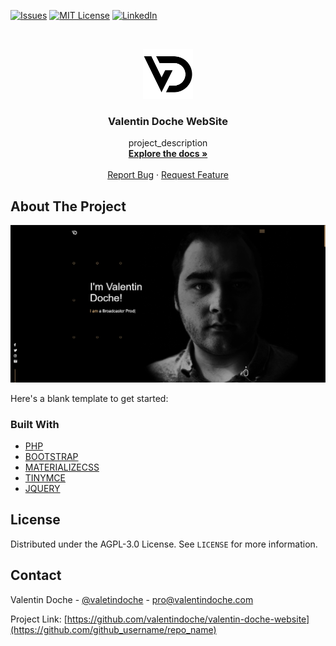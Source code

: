 [![Issues][issues-shield]][issues-url]
[![MIT License][license-shield]][license-url]
[![LinkedIn][linkedin-shield]][linkedin-url]



<!-- PROJECT LOGO -->
<br />
<p align="center">
  <a href="https://github.com/valentindoche/valentin-doche-website">
    <img src="https://raw.githubusercontent.com/valentindoche/valentin-doche-website/main/.github/logo.png" alt="Logo" width="80" height="80">
  </a>
</p>
<h3 align="center">Valentin Doche WebSite</h3>

  <p align="center">
    project_description
    <br />
    <a href="https://github.com/github_username/repo_name"><strong>Explore the docs »</strong></a>
    <br />
    <br />
    <a href="https://github.com/github_username/repo_name/issues">Report Bug</a>
    ·
    <a href="https://github.com/github_username/repo_name/issues">Request Feature</a>
  </p>
</p>


<!-- ABOUT THE PROJECT -->
## About The Project

![](.github/website.png)

Here's a blank template to get started:


### Built With

* [PHP]()
* [BOOTSTRAP]()
* [MATERIALIZECSS]()
* [TINYMCE]()
* [JQUERY]()



<!-- LICENSE -->
## License

Distributed under the AGPL-3.0 License. See `LICENSE` for more information.



<!-- CONTACT -->
## Contact

Valentin Doche - [@valetindoche](https://twitter.com/valentindoche) - pro@valentindoche.com

Project Link: [https://github.com/valentindoche/valentin-doche-website](https://github.com/github_username/repo_name)




<!-- MARKDOWN LINKS & IMAGES -->
<!-- https://www.markdownguide.org/basic-syntax/#reference-style-links -->
[issues-shield]: https://img.shields.io/github/issues/valentindoche/valentin-doche-website.svg?style=for-the-badge
[issues-url]: https://github.com/valentindoche/valentin-doche-website/issues
[license-shield]: https://img.shields.io/github/license/valentindoche/valentin-doche-website.svg?style=for-the-badge
[license-url]: https://github.com/valentindoche/valentin-doche-website/blob/master/main/LICENSE
[linkedin-shield]: https://img.shields.io/badge/-LinkedIn-black.svg?style=for-the-badge&logo=linkedin&colorB=555
[linkedin-url]: https://linkedin.com/in/valentindoche